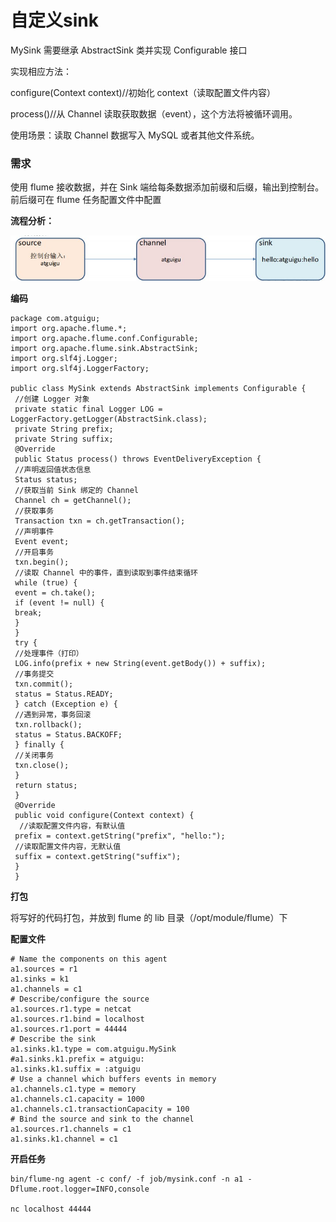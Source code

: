 # 自定义sink

MySink 需要继承 AbstractSink 类并实现 Configurable 接口

实现相应方法：

configure(Context context)//初始化 context（读取配置文件内容）

process()//从 Channel 读取获取数据（event），这个方法将被循环调用。

使用场景：读取 Channel 数据写入 MySQL 或者其他文件系统。

### 需求

使用 flume 接收数据，并在 Sink 端给每条数据添加前缀和后缀，输出到控制台。前后缀可在 flume 任务配置文件中配置

**流程分析：**

![](./images/22.jpg)

**编码**

```shell
package com.atguigu;
import org.apache.flume.*;
import org.apache.flume.conf.Configurable;
import org.apache.flume.sink.AbstractSink;
import org.slf4j.Logger;
import org.slf4j.LoggerFactory;

public class MySink extends AbstractSink implements Configurable {
 //创建 Logger 对象
 private static final Logger LOG = 
LoggerFactory.getLogger(AbstractSink.class);
 private String prefix;
 private String suffix;
 @Override
 public Status process() throws EventDeliveryException {
 //声明返回值状态信息
 Status status;
 //获取当前 Sink 绑定的 Channel
 Channel ch = getChannel();
 //获取事务
 Transaction txn = ch.getTransaction();
 //声明事件
 Event event;
 //开启事务
 txn.begin();
 //读取 Channel 中的事件，直到读取到事件结束循环
 while (true) {
 event = ch.take();
 if (event != null) {
 break;
 }
 }
 try {
 //处理事件（打印）
 LOG.info(prefix + new String(event.getBody()) + suffix);
 //事务提交
 txn.commit();
 status = Status.READY;
 } catch (Exception e) {
 //遇到异常，事务回滚
 txn.rollback();
 status = Status.BACKOFF;
 } finally {
 //关闭事务
 txn.close();
 }
 return status;
 }
 @Override
 public void configure(Context context) {
  //读取配置文件内容，有默认值
 prefix = context.getString("prefix", "hello:");
 //读取配置文件内容，无默认值
 suffix = context.getString("suffix");
 } 
 }
```

**打包**

将写好的代码打包，并放到 flume 的 lib 目录（/opt/module/flume）下

**配置文件**

```shell
# Name the components on this agent
a1.sources = r1
a1.sinks = k1
a1.channels = c1
# Describe/configure the source
a1.sources.r1.type = netcat
a1.sources.r1.bind = localhost
a1.sources.r1.port = 44444
# Describe the sink
a1.sinks.k1.type = com.atguigu.MySink
#a1.sinks.k1.prefix = atguigu:
a1.sinks.k1.suffix = :atguigu
# Use a channel which buffers events in memory
a1.channels.c1.type = memory
a1.channels.c1.capacity = 1000
a1.channels.c1.transactionCapacity = 100
# Bind the source and sink to the channel
a1.sources.r1.channels = c1
a1.sinks.k1.channel = c1
```

**开启任务**

```shell
bin/flume-ng agent -c conf/ -f job/mysink.conf -n a1 -Dflume.root.logger=INFO,console

nc localhost 44444
```

